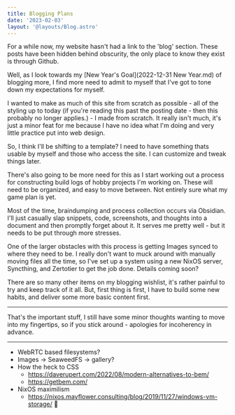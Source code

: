```yaml
---
title: Blogging Plans
date: '2023-02-03'
layout: '@layouts/Blog.astro'
---
```


For a while now, my website hasn't had a link to the 'blog' section.
These posts have been hidden behind obscurity, the only place to know they exist is through Github.

Well, as I look towards my [New Year's Goal](2022-12-31 New Year.md) of blogging more, I find more need to admit to myself that I've got to tone down my expectations for myself.

I wanted to make as much of this site from scratch as possible - all of the styling up to today (if you're reading this past the posting date - then this probably no longer applies.) - I made from scratch. It really isn't much, it's just a minor feat for me because I have no idea what I'm doing and very little practice put into web design.

So, I think I'll be shifting to a template? I need to have something thats usable by myself and those who access the site. I can customize and tweak things later.

There's also going to be more need for this as I start working out a process for constructing build logs of hobby projects I'm working on. These will need to be organized, and easy to move between. Not entirely sure what my game plan is yet.

Most of the time, braindumping and process collection occurs via Obsidian. I'll just casually slap snippets, code, screenshots, and thoughts into a document and then promptly forget about it. It serves me pretty well - but it needs to be put through more stresses.

One of the larger obstacles with this process is getting Images synced to where they need to be. I really don't want to muck around with manually moving files all the time, so I've set up a system using a new NixOS server, Syncthing, and Zertotier to get the job done. Details coming soon?

There are so many other items on my blogging wishlist, it's rather painful to try and keep track of it all. But, first thing is first, I have to build some new habits, and deliver some more basic content first.

---

That's the important stuff, I still have some minor thoughts wanting to move into my fingertips, so if you stick around - apologies for incoherency in advance.

---

- WebRTC based filesystems?
- Images -> SeaweedFS -> gallery?
- How the heck to CSS
    - https://daverupert.com/2022/08/modern-alternatives-to-bem/
    - https://getbem.com/
- NixOS maximilism
    - https://nixos.mayflower.consulting/blog/2019/11/27/windows-vm-storage/ 👀